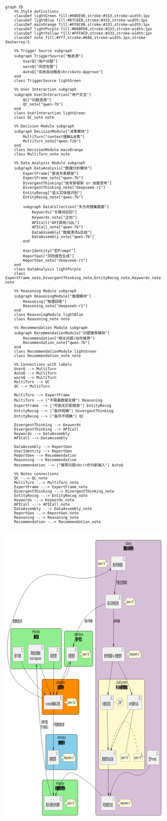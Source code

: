
```mermaid
graph TD
    %% Style definitions
    classDef lightGreen fill:#90EE90,stroke:#333,stroke-width:1px
    classDef lightBlue fill:#87CEEB,stroke:#333,stroke-width:1px
    classDef mainOrange fill:#FF8C00,stroke:#333,stroke-width:1px
    classDef lightPurple fill:#D8BFD8,stroke:#333,stroke-width:1px
    classDef lightYellow fill:#FFFACD,stroke:#333,stroke-width:1px
    classDef note fill:#fff,stroke:#666,stroke-width:1px,stroke-dasharray:5

    %% Trigger Source subgraph
    subgraph TriggerSource["触发源"]
        UserQ["用户问题"]
        warnQ["风控告警"]
        AutoQ["系统自动触发<br/>Auto-Approve"]
    end
    class TriggerSource lightGreen

    %% User Interaction subgraph
    subgraph UserInteraction["用户交互"]
        QC["问题澄清"]
        QC_note["qwen-7b"]
    end
    class UserInteraction lightGreen
    class QC_note note

    %% Decision Module subgraph
    subgraph DecisionModule["决策模块"]
        MultiTurn["context理解&决策"]
        MultiTurn_note["qwen-72b"]
    end
    class DecisionModule mainOrange
    class MultiTurn_note note

    %% Data Analysis Module subgraph
    subgraph DataAnalysis["数据分析模块"]
        ExpertFrame["查询专家框架"]
        ExpertFrame_note["qwen-7b"]
        DivergentThinking["按专家框架 or 发散思考"]
        DivergentThinking_note["deepseek-r1"]
        EntityRecog["语义实体值识别"]
        EntityRecog_note["qwen-7b"]
        
        subgraph DataCollection["多方向搜集数据"]
            Keywords["关键词召回"]
            Keywords_note["正则"]
            APICall["API调用/SQL"]
            APICall_note["qwen-7b"]
            DataAssembly["数据清洗&总结"]
            DataAssembly_note["qwen-7b"]
        end
        
        UserIdentity["宏Prompt"]
        ReportGen["风险报告生成"]
        ReportGen_note["deepseek-r1"]
    end
    class DataAnalysis lightPurple
    class ExpertFrame_note,DivergentThinking_note,EntityRecog_note,Keywords_note,APICall_note,DataAssembly_note,ReportGen_note note

    %% Reasoning Module subgraph
    subgraph ReasoningModule["推理模块"]
        Reasoning["推理回答"]
        Reasoning_note["deepseek-r1"]
    end
    class ReasoningModule lightBlue
    class Reasoning_note note

    %% Recommendation Module subgraph
    subgraph RecommendationModule["问题推荐模块"]
        Recommendation["相关问题/动作推荐"]
        Recommendation_note["qwen-7b"]
    end
    class RecommendationModule lightGreen
    class Recommendation_note note

    %% Connections with labels
    UserQ --> MultiTurn
    AutoQ --> MultiTurn
    warnQ --> MultiTurn
    MultiTurn --> QC
    QC --> MultiTurn

    MultiTurn --> ExpertFrame
    MultiTurn --> |"不需要数据支撑"| Reasoning
    ExpertFrame --> |"可能无匹配框架"| EntityRecog
    EntityRecog --> |"条件明确"| DivergentThinking
    EntityRecog --> |"条件不明确"| QC

    DivergentThinking --> Keywords
    DivergentThinking --> APICall
    Keywords --> DataAssembly
    APICall --> DataAssembly

    DataAssembly --> ReportGen
    UserIdentity --> ReportGen
    ReportGen --> Recommendation
    Reasoning --> Recommendation
    Recommendation --> |"推荐问题<br/>作为新输入"| AutoQ

    %% Notes connections
    QC -.-> QC_note
    MultiTurn -.-> MultiTurn_note
    ExpertFrame -.-> ExpertFrame_note
    DivergentThinking -.-> DivergentThinking_note
    EntityRecog -.-> EntityRecog_note
    Keywords -.-> Keywords_note
    APICall -.-> APICall_note
    DataAssembly -.-> DataAssembly_note
    ReportGen -.-> ReportGen_note
    Reasoning -.-> Reasoning_note
    Recommendation -.-> Recommendation_note
    
```

<svg xmlns="http://www.w3.org/2000/svg" xmlns:xlink="http://www.w3.org/1999/xlink" contentStyleType="text/css" data-diagram-type="DESCRIPTION" height="912px" preserveAspectRatio="none" style="width:1325px;height:912px;background:#FFFFFF;" version="1.1" viewBox="0 0 1325 912" width="1325px" zoomAndPan="magnify"><defs/><g><!--cluster ???--><g id="cluster_&#35302;&#21457;&#28304;"><rect fill="#90EE90" height="129.59" rx="7.5" ry="7.5" style="stroke:#000000;stroke-width:1;" width="430" x="46.67" y="307.48"/><text fill="#000000" font-family="Arial" font-size="14" font-style="italic" lengthAdjust="spacing" textLength="70.793" x="226.2735" y="322.4751">&#171;Process&#187;</text><text fill="#000000" font-family="Arial" font-size="14" font-weight="bold" lengthAdjust="spacing" textLength="41.9998" x="240.6701" y="338.772">&#35302;&#21457;&#28304;</text></g><!--cluster ????--><g id="cluster_&#29992;&#25143;&#20132;&#20114;"><rect fill="#90EE90" height="113.3" rx="7.5" ry="7.5" style="stroke:#000000;stroke-width:1;" width="241" x="500.67" y="315.62"/><text fill="#000000" font-family="Arial" font-size="14" font-style="italic" lengthAdjust="spacing" textLength="79.8096" x="581.2652" y="330.6151">&#171;Interface&#187;</text><text fill="#000000" font-family="Arial" font-size="14" font-weight="bold" lengthAdjust="spacing" textLength="55.9998" x="593.1701" y="346.912">&#29992;&#25143;&#20132;&#20114;</text></g><!--cluster ????--><g id="cluster_&#20915;&#31574;&#27169;&#22359;"><rect fill="#FF8C00" height="113.3" rx="7.5" ry="7.5" style="stroke:#000000;stroke-width:1;" width="313" x="311.67" y="470.07"/><text fill="#000000" font-family="Arial" font-size="14" font-style="italic" lengthAdjust="spacing" textLength="76.7334" x="429.8033" y="485.0651">&#171;Decision&#187;</text><text fill="#000000" font-family="Arial" font-size="14" font-weight="bold" lengthAdjust="spacing" textLength="55.9998" x="440.1701" y="501.362">&#20915;&#31574;&#27169;&#22359;</text></g><!--cluster ??????--><g id="cluster_&#25968;&#25454;&#20998;&#26512;&#27169;&#22359;"><rect fill="#D8BFD8" height="883.08" rx="7.5" ry="7.5" style="stroke:#000000;stroke-width:1;" width="554" x="765.67" y="23.88"/><text fill="#000000" font-family="Arial" font-size="14" font-style="italic" lengthAdjust="spacing" textLength="50.5586" x="1017.3907" y="38.8751">&#171;Data&#187;</text><text fill="#000000" font-family="Arial" font-size="14" font-weight="bold" lengthAdjust="spacing" textLength="83.9996" x="1000.6702" y="55.172">&#25968;&#25454;&#20998;&#26512;&#27169;&#22359;</text></g><!--cluster ???????--><g id="cluster_&#22810;&#26041;&#21521;&#25628;&#38598;&#25968;&#25454;"><rect fill="#FFFACD" height="290.59" rx="7.5" ry="7.5" style="stroke:#000000;stroke-width:1;" width="391" x="789.67" y="470.07"/><text fill="#000000" font-family="Arial" font-size="14" font-style="italic" lengthAdjust="spacing" textLength="95.9834" x="937.1783" y="485.0651">&#171;SubSystem&#187;</text><text fill="#000000" font-family="Arial" font-size="14" font-weight="bold" lengthAdjust="spacing" textLength="97.9996" x="936.1702" y="501.362">&#22810;&#26041;&#21521;&#25628;&#38598;&#25968;&#25454;</text></g><!--cluster ????--><g id="cluster_&#25512;&#29702;&#27169;&#22359;"><rect fill="#87CEEB" height="113.29" rx="7.5" ry="7.5" style="stroke:#000000;stroke-width:1;" width="265" x="343.67" y="647.37"/><text fill="#000000" font-family="Arial" font-size="14" font-style="italic" lengthAdjust="spacing" textLength="70.793" x="440.7735" y="662.3651">&#171;Process&#187;</text><text fill="#000000" font-family="Arial" font-size="14" font-weight="bold" lengthAdjust="spacing" textLength="55.9998" x="448.1701" y="678.662">&#25512;&#29702;&#27169;&#22359;</text></g><!--cluster ??????--><g id="cluster_&#38382;&#39064;&#25512;&#33616;&#27169;&#22359;"><rect fill="#90EE90" height="113.3" rx="7.5" ry="7.5" style="stroke:#000000;stroke-width:1;" width="301" x="313.67" y="793.66"/><text fill="#000000" font-family="Arial" font-size="14" font-style="italic" lengthAdjust="spacing" textLength="70.793" x="428.7735" y="808.6551">&#171;Process&#187;</text><text fill="#000000" font-family="Arial" font-size="14" font-weight="bold" lengthAdjust="spacing" textLength="83.9996" x="422.1702" y="824.952">&#38382;&#39064;&#25512;&#33616;&#27169;&#22359;</text></g><!--entity UserQ--><g id="elem_UserQ"><rect fill="#F1F1F1" height="46.2969" rx="2.5" ry="2.5" style="stroke:#181818;stroke-width:0.5;" width="95.9998" x="62.67" y="366.62"/><rect fill="#F1F1F1" height="10" style="stroke:#181818;stroke-width:0.5;" width="15" x="138.6698" y="371.62"/><rect fill="#F1F1F1" height="2" style="stroke:#181818;stroke-width:0.5;" width="4" x="136.6698" y="373.62"/><rect fill="#F1F1F1" height="2" style="stroke:#181818;stroke-width:0.5;" width="4" x="136.6698" y="377.62"/><text fill="#000000" font-family="Arial" font-size="14" lengthAdjust="spacing" textLength="55.9998" x="77.67" y="399.6151">&#29992;&#25143;&#38382;&#39064;</text></g><!--entity warnQ--><g id="elem_warnQ"><rect fill="#F1F1F1" height="46.2969" rx="2.5" ry="2.5" style="stroke:#181818;stroke-width:0.5;" width="95.9998" x="364.67" y="366.62"/><rect fill="#F1F1F1" height="10" style="stroke:#181818;stroke-width:0.5;" width="15" x="440.6698" y="371.62"/><rect fill="#F1F1F1" height="2" style="stroke:#181818;stroke-width:0.5;" width="4" x="438.6698" y="373.62"/><rect fill="#F1F1F1" height="2" style="stroke:#181818;stroke-width:0.5;" width="4" x="438.6698" y="377.62"/><text fill="#000000" font-family="Arial" font-size="14" lengthAdjust="spacing" textLength="55.9998" x="379.67" y="399.6151">&#39118;&#25511;&#21578;&#35686;</text></g><!--entity AutoQ--><g id="elem_AutoQ"><rect fill="#F1F1F1" height="62.5938" rx="2.5" ry="2.5" style="stroke:#181818;stroke-width:0.5;" width="136.127" x="193.61" y="358.48"/><rect fill="#F1F1F1" height="10" style="stroke:#181818;stroke-width:0.5;" width="15" x="309.737" y="363.48"/><rect fill="#F1F1F1" height="2" style="stroke:#181818;stroke-width:0.5;" width="4" x="307.737" y="365.48"/><rect fill="#F1F1F1" height="2" style="stroke:#181818;stroke-width:0.5;" width="4" x="307.737" y="369.48"/><text fill="#000000" font-family="Arial" font-size="14" lengthAdjust="spacing" textLength="83.9996" x="214.6737" y="391.4751">&#31995;&#32479;&#33258;&#21160;&#35302;&#21457;</text><text fill="#000000" font-family="Arial" font-size="14" lengthAdjust="spacing" textLength="96.127" x="208.61" y="407.772">Auto-Approve</text></g><!--entity QC--><g id="elem_QC"><rect fill="#F1F1F1" height="46.2969" rx="2.5" ry="2.5" style="stroke:#181818;stroke-width:0.5;" width="95.9998" x="516.67" y="366.62"/><rect fill="#F1F1F1" height="10" style="stroke:#181818;stroke-width:0.5;" width="15" x="592.6698" y="371.62"/><rect fill="#F1F1F1" height="2" style="stroke:#181818;stroke-width:0.5;" width="4" x="590.6698" y="373.62"/><rect fill="#F1F1F1" height="2" style="stroke:#181818;stroke-width:0.5;" width="4" x="590.6698" y="377.62"/><text fill="#000000" font-family="Arial" font-size="14" lengthAdjust="spacing" textLength="55.9998" x="531.67" y="399.6151">&#38382;&#39064;&#28548;&#28165;</text></g><g id="elem_GMN8"><path d="M648,377.21 L648,385.77 L612.8,389.77 L648,393.77 L648,402.3428 A0,0 0 0 0 648,402.3428 L725.3354,402.3428 A0,0 0 0 0 725.3354,402.3428 L725.3354,387.21 L715.3354,377.21 L648,377.21 A0,0 0 0 0 648,377.21 " fill="#FEFFDD" style="stroke:#181818;stroke-width:0.5;"/><path d="M715.3354,377.21 L715.3354,387.21 L725.3354,387.21 L715.3354,377.21 " fill="#FEFFDD" style="stroke:#181818;stroke-width:0.5;"/><text fill="#000000" font-family="Arial" font-size="13" lengthAdjust="spacing" textLength="56.3354" x="654" y="394.2769">qwen-7b</text></g><!--entity MultiTurn--><g id="elem_MultiTurn"><rect fill="#F1F1F1" height="46.2969" rx="2.5" ry="2.5" style="stroke:#181818;stroke-width:0.5;" width="159.9294" x="327.71" y="521.07"/><rect fill="#F1F1F1" height="10" style="stroke:#181818;stroke-width:0.5;" width="15" x="467.6394" y="526.07"/><rect fill="#F1F1F1" height="2" style="stroke:#181818;stroke-width:0.5;" width="4" x="465.6394" y="528.07"/><rect fill="#F1F1F1" height="2" style="stroke:#181818;stroke-width:0.5;" width="4" x="465.6394" y="532.07"/><text fill="#000000" font-family="Arial" font-size="14" lengthAdjust="spacing" textLength="119.9294" x="342.71" y="554.0651">context&#29702;&#35299;&amp;&#20915;&#31574;</text></g><g id="elem_GMN13"><path d="M522.87,531.65 L522.87,540.22 L487.9,544.22 L522.87,548.22 L522.87,556.7828 A0,0 0 0 0 522.87,556.7828 L608.4764,556.7828 A0,0 0 0 0 608.4764,556.7828 L608.4764,541.65 L598.4764,531.65 L522.87,531.65 A0,0 0 0 0 522.87,531.65 " fill="#FEFFDD" style="stroke:#181818;stroke-width:0.5;"/><path d="M598.4764,531.65 L598.4764,541.65 L608.4764,541.65 L598.4764,531.65 " fill="#FEFFDD" style="stroke:#181818;stroke-width:0.5;"/><text fill="#000000" font-family="Arial" font-size="13" lengthAdjust="spacing" textLength="64.6064" x="528.87" y="548.7169">qwen-72b</text></g><!--entity ExpertFrame--><g id="elem_ExpertFrame"><rect fill="#F1F1F1" height="46.2969" rx="2.5" ry="2.5" style="stroke:#181818;stroke-width:0.5;" width="123.9996" x="894.67" y="74.88"/><rect fill="#F1F1F1" height="10" style="stroke:#181818;stroke-width:0.5;" width="15" x="998.6696" y="79.88"/><rect fill="#F1F1F1" height="2" style="stroke:#181818;stroke-width:0.5;" width="4" x="996.6696" y="81.88"/><rect fill="#F1F1F1" height="2" style="stroke:#181818;stroke-width:0.5;" width="4" x="996.6696" y="85.88"/><text fill="#000000" font-family="Arial" font-size="14" lengthAdjust="spacing" textLength="83.9996" x="909.67" y="107.8751">&#26597;&#35810;&#19987;&#23478;&#26694;&#26550;</text></g><g id="elem_GMN18"><path d="M782,85.46 L782,110.5928 A0,0 0 0 0 782,110.5928 L859.3354,110.5928 A0,0 0 0 0 859.3354,110.5928 L859.3354,103.46 L894.18,98.03 L859.3354,95.46 L859.3354,95.46 L849.3354,85.46 L782,85.46 A0,0 0 0 0 782,85.46 " fill="#FEFFDD" style="stroke:#181818;stroke-width:0.5;"/><path d="M849.3354,85.46 L849.3354,95.46 L859.3354,95.46 L849.3354,85.46 " fill="#FEFFDD" style="stroke:#181818;stroke-width:0.5;"/><text fill="#000000" font-family="Arial" font-size="13" lengthAdjust="spacing" textLength="56.3354" x="788" y="102.5269">qwen-7b</text></g><!--entity DivergentThinking--><g id="elem_DivergentThinking"><rect fill="#F1F1F1" height="46.2969" rx="2.5" ry="2.5" style="stroke:#181818;stroke-width:0.5;" width="189.2211" x="822.06" y="366.62"/><rect fill="#F1F1F1" height="10" style="stroke:#181818;stroke-width:0.5;" width="15" x="991.2811" y="371.62"/><rect fill="#F1F1F1" height="2" style="stroke:#181818;stroke-width:0.5;" width="4" x="989.2811" y="373.62"/><rect fill="#F1F1F1" height="2" style="stroke:#181818;stroke-width:0.5;" width="4" x="989.2811" y="377.62"/><text fill="#000000" font-family="Arial" font-size="14" lengthAdjust="spacing" textLength="149.2211" x="837.06" y="399.6151">&#25353;&#19987;&#23478;&#26694;&#26550; or &#21457;&#25955;&#24605;&#32771;</text></g><g id="elem_GMN22"><path d="M1046.62,377.21 L1046.62,385.77 L1011.77,389.77 L1046.62,393.77 L1046.62,402.3428 A0,0 0 0 0 1046.62,402.3428 L1148.724,402.3428 A0,0 0 0 0 1148.724,402.3428 L1148.724,387.21 L1138.724,377.21 L1046.62,377.21 A0,0 0 0 0 1046.62,377.21 " fill="#FEFFDD" style="stroke:#181818;stroke-width:0.5;"/><path d="M1138.724,377.21 L1138.724,387.21 L1148.724,387.21 L1138.724,377.21 " fill="#FEFFDD" style="stroke:#181818;stroke-width:0.5;"/><text fill="#000000" font-family="Arial" font-size="13" lengthAdjust="spacing" textLength="81.104" x="1052.62" y="394.2769">deepseek-r1</text></g><!--entity EntityRecog--><g id="elem_EntityRecog"><rect fill="#F1F1F1" height="46.2969" rx="2.5" ry="2.5" style="stroke:#181818;stroke-width:0.5;" width="137.9996" x="847.67" y="198.18"/><rect fill="#F1F1F1" height="10" style="stroke:#181818;stroke-width:0.5;" width="15" x="965.6696" y="203.18"/><rect fill="#F1F1F1" height="2" style="stroke:#181818;stroke-width:0.5;" width="4" x="963.6696" y="205.18"/><rect fill="#F1F1F1" height="2" style="stroke:#181818;stroke-width:0.5;" width="4" x="963.6696" y="209.18"/><text fill="#000000" font-family="Arial" font-size="14" lengthAdjust="spacing" textLength="97.9996" x="862.67" y="231.1751">&#35821;&#20041;&#23454;&#20307;&#20540;&#35782;&#21035;</text></g><g id="elem_GMN26"><path d="M1021,208.76 L1021,217.33 L985.94,221.33 L1021,225.33 L1021,233.8928 A0,0 0 0 0 1021,233.8928 L1098.3354,233.8928 A0,0 0 0 0 1098.3354,233.8928 L1098.3354,218.76 L1088.3354,208.76 L1021,208.76 A0,0 0 0 0 1021,208.76 " fill="#FEFFDD" style="stroke:#181818;stroke-width:0.5;"/><path d="M1088.3354,208.76 L1088.3354,218.76 L1098.3354,218.76 L1088.3354,208.76 " fill="#FEFFDD" style="stroke:#181818;stroke-width:0.5;"/><text fill="#000000" font-family="Arial" font-size="13" lengthAdjust="spacing" textLength="56.3354" x="1027" y="225.8269">qwen-7b</text></g><!--entity UserIdentity--><g id="elem_UserIdentity"><rect fill="#F1F1F1" height="46.2969" rx="2.5" ry="2.5" style="stroke:#181818;stroke-width:0.5;" width="104.7773" x="1199.28" y="698.37"/><rect fill="#F1F1F1" height="10" style="stroke:#181818;stroke-width:0.5;" width="15" x="1284.0573" y="703.37"/><rect fill="#F1F1F1" height="2" style="stroke:#181818;stroke-width:0.5;" width="4" x="1282.0573" y="705.37"/><rect fill="#F1F1F1" height="2" style="stroke:#181818;stroke-width:0.5;" width="4" x="1282.0573" y="709.37"/><text fill="#000000" font-family="Arial" font-size="14" lengthAdjust="spacing" textLength="64.7773" x="1214.28" y="731.3651">&#23439;Prompt</text></g><!--entity ReportGen--><g id="elem_ReportGen"><rect fill="#F1F1F1" height="46.2969" rx="2.5" ry="2.5" style="stroke:#181818;stroke-width:0.5;" width="123.9996" x="810.67" y="844.66"/><rect fill="#F1F1F1" height="10" style="stroke:#181818;stroke-width:0.5;" width="15" x="914.6696" y="849.66"/><rect fill="#F1F1F1" height="2" style="stroke:#181818;stroke-width:0.5;" width="4" x="912.6696" y="851.66"/><rect fill="#F1F1F1" height="2" style="stroke:#181818;stroke-width:0.5;" width="4" x="912.6696" y="855.66"/><text fill="#000000" font-family="Arial" font-size="14" lengthAdjust="spacing" textLength="83.9996" x="825.67" y="877.6551">&#39118;&#38505;&#25253;&#21578;&#29983;&#25104;</text></g><g id="elem_GMN44"><path d="M969.62,855.25 L969.62,863.81 L935.11,867.81 L969.62,871.81 L969.62,880.3828 A0,0 0 0 0 969.62,880.3828 L1071.724,880.3828 A0,0 0 0 0 1071.724,880.3828 L1071.724,865.25 L1061.724,855.25 L969.62,855.25 A0,0 0 0 0 969.62,855.25 " fill="#FEFFDD" style="stroke:#181818;stroke-width:0.5;"/><path d="M1061.724,855.25 L1061.724,865.25 L1071.724,865.25 L1061.724,855.25 " fill="#FEFFDD" style="stroke:#181818;stroke-width:0.5;"/><text fill="#000000" font-family="Arial" font-size="13" lengthAdjust="spacing" textLength="81.104" x="975.62" y="872.3169">deepseek-r1</text></g><!--entity Keywords--><g id="elem_Keywords"><rect fill="#F1F1F1" height="46.2969" rx="2.5" ry="2.5" style="stroke:#181818;stroke-width:0.5;" width="109.9997" x="805.67" y="521.07"/><rect fill="#F1F1F1" height="10" style="stroke:#181818;stroke-width:0.5;" width="15" x="895.6697" y="526.07"/><rect fill="#F1F1F1" height="2" style="stroke:#181818;stroke-width:0.5;" width="4" x="893.6697" y="528.07"/><rect fill="#F1F1F1" height="2" style="stroke:#181818;stroke-width:0.5;" width="4" x="893.6697" y="532.07"/><text fill="#000000" font-family="Arial" font-size="14" lengthAdjust="spacing" textLength="69.9997" x="820.67" y="554.0651">&#20851;&#38190;&#35789;&#21484;&#22238;</text></g><g id="elem_GMN31"><path d="M950.17,531.65 L950.17,540.22 L915.85,544.22 L950.17,548.22 L950.17,556.7828 A0,0 0 0 0 950.17,556.7828 L997.17,556.7828 A0,0 0 0 0 997.17,556.7828 L997.17,541.65 L987.17,531.65 L950.17,531.65 A0,0 0 0 0 950.17,531.65 " fill="#FEFFDD" style="stroke:#181818;stroke-width:0.5;"/><path d="M987.17,531.65 L987.17,541.65 L997.17,541.65 L987.17,531.65 " fill="#FEFFDD" style="stroke:#181818;stroke-width:0.5;"/><text fill="#000000" font-family="Arial" font-size="13" lengthAdjust="spacing" textLength="26" x="956.17" y="548.7169">&#27491;&#21017;</text></g><!--entity APICall--><g id="elem_APICall"><rect fill="#F1F1F1" height="46.2969" rx="2.5" ry="2.5" style="stroke:#181818;stroke-width:0.5;" width="122.5712" x="1032.38" y="521.07"/><rect fill="#F1F1F1" height="10" style="stroke:#181818;stroke-width:0.5;" width="15" x="1134.9512" y="526.07"/><rect fill="#F1F1F1" height="2" style="stroke:#181818;stroke-width:0.5;" width="4" x="1132.9512" y="528.07"/><rect fill="#F1F1F1" height="2" style="stroke:#181818;stroke-width:0.5;" width="4" x="1132.9512" y="532.07"/><text fill="#000000" font-family="Arial" font-size="14" lengthAdjust="spacing" textLength="82.5712" x="1047.38" y="554.0651">API&#35843;&#29992;/SQL</text></g><g id="elem_GMN35"><path d="M975,708.95 L975,734.0828 A0,0 0 0 0 975,734.0828 L1052.3354,734.0828 A0,0 0 0 0 1052.3354,734.0828 L1052.3354,718.95 L1042.3354,708.95 L1023,708.95 L1083.38,567.78 L1015,708.95 L975,708.95 A0,0 0 0 0 975,708.95 " fill="#FEFFDD" style="stroke:#181818;stroke-width:0.5;"/><path d="M1042.3354,708.95 L1042.3354,718.95 L1052.3354,718.95 L1042.3354,708.95 " fill="#FEFFDD" style="stroke:#181818;stroke-width:0.5;"/><text fill="#000000" font-family="Arial" font-size="13" lengthAdjust="spacing" textLength="56.3354" x="981" y="726.0169">qwen-7b</text></g><!--entity DataAssembly--><g id="elem_DataAssembly"><rect fill="#F1F1F1" height="46.2969" rx="2.5" ry="2.5" style="stroke:#181818;stroke-width:0.5;" width="134.9166" x="805.21" y="698.37"/><rect fill="#F1F1F1" height="10" style="stroke:#181818;stroke-width:0.5;" width="15" x="920.1266" y="703.37"/><rect fill="#F1F1F1" height="2" style="stroke:#181818;stroke-width:0.5;" width="4" x="918.1266" y="705.37"/><rect fill="#F1F1F1" height="2" style="stroke:#181818;stroke-width:0.5;" width="4" x="918.1266" y="709.37"/><text fill="#000000" font-family="Arial" font-size="14" lengthAdjust="spacing" textLength="94.9166" x="820.21" y="731.3651">&#25968;&#25454;&#28165;&#27927;&amp;&#24635;&#32467;</text></g><g id="elem_GMN39"><path d="M1087,708.95 L1087,734.0828 L1164.3354,734.0828 L1164.3354,718.95 L1154.3354,708.95 L1087,708.95 " fill="#FEFFDD" style="stroke:#181818;stroke-width:0.5;"/><path d="M1154.3354,708.95 L1154.3354,718.95 L1164.3354,718.95 L1154.3354,708.95 " fill="#FEFFDD" style="stroke:#181818;stroke-width:1;"/><text fill="#000000" font-family="Arial" font-size="13" lengthAdjust="spacing" textLength="56.3354" x="1093" y="726.0169">qwen-7b</text></g><!--entity Reasoning--><g id="elem_Reasoning"><rect fill="#F1F1F1" height="46.2969" rx="2.5" ry="2.5" style="stroke:#181818;stroke-width:0.5;" width="95.9998" x="359.67" y="698.37"/><rect fill="#F1F1F1" height="10" style="stroke:#181818;stroke-width:0.5;" width="15" x="435.6698" y="703.37"/><rect fill="#F1F1F1" height="2" style="stroke:#181818;stroke-width:0.5;" width="4" x="433.6698" y="705.37"/><rect fill="#F1F1F1" height="2" style="stroke:#181818;stroke-width:0.5;" width="4" x="433.6698" y="709.37"/><text fill="#000000" font-family="Arial" font-size="14" lengthAdjust="spacing" textLength="55.9998" x="374.67" y="731.3651">&#25512;&#29702;&#22238;&#31572;</text></g><g id="elem_GMN49"><path d="M490.62,708.95 L490.62,717.51 L456.09,721.51 L490.62,725.51 L490.62,734.0828 A0,0 0 0 0 490.62,734.0828 L592.724,734.0828 A0,0 0 0 0 592.724,734.0828 L592.724,718.95 L582.724,708.95 L490.62,708.95 A0,0 0 0 0 490.62,708.95 " fill="#FEFFDD" style="stroke:#181818;stroke-width:0.5;"/><path d="M582.724,708.95 L582.724,718.95 L592.724,718.95 L582.724,708.95 " fill="#FEFFDD" style="stroke:#181818;stroke-width:0.5;"/><text fill="#000000" font-family="Arial" font-size="13" lengthAdjust="spacing" textLength="81.104" x="496.62" y="726.0169">deepseek-r1</text></g><!--entity Recommendation--><g id="elem_Recommendation"><rect fill="#F1F1F1" height="46.2969" rx="2.5" ry="2.5" style="stroke:#181818;stroke-width:0.5;" width="156.7163" x="329.31" y="844.66"/><rect fill="#F1F1F1" height="10" style="stroke:#181818;stroke-width:0.5;" width="15" x="466.0263" y="849.66"/><rect fill="#F1F1F1" height="2" style="stroke:#181818;stroke-width:0.5;" width="4" x="464.0263" y="851.66"/><rect fill="#F1F1F1" height="2" style="stroke:#181818;stroke-width:0.5;" width="4" x="464.0263" y="855.66"/><text fill="#000000" font-family="Arial" font-size="14" lengthAdjust="spacing" textLength="116.7163" x="344.31" y="877.6551">&#30456;&#20851;&#38382;&#39064;/&#21160;&#20316;&#25512;&#33616;</text></g><g id="elem_GMN54"><path d="M521,855.25 L521,863.81 L486.34,867.81 L521,871.81 L521,880.3828 A0,0 0 0 0 521,880.3828 L598.3354,880.3828 A0,0 0 0 0 598.3354,880.3828 L598.3354,865.25 L588.3354,855.25 L521,855.25 A0,0 0 0 0 521,855.25 " fill="#FEFFDD" style="stroke:#181818;stroke-width:0.5;"/><path d="M588.3354,855.25 L588.3354,865.25 L598.3354,865.25 L588.3354,855.25 " fill="#FEFFDD" style="stroke:#181818;stroke-width:0.5;"/><text fill="#000000" font-family="Arial" font-size="13" lengthAdjust="spacing" textLength="56.3354" x="527" y="872.3169">qwen-7b</text></g><!--link DataAssembly to GMN39--><g id="link_DataAssembly_GMN39"><path d="M886.94,698.01 C904.17,672.16 935.79,632.08 975.17,615.37 C1006.67,601.99 1021.66,599.86 1052.17,615.37 C1090.53,634.87 1112.7,684.83 1121.38,708.59 " fill="#FFFFFF" fill-opacity="0.00000" id="DataAssembly-GMN39" style="stroke:#181818;stroke-width:1;stroke-dasharray:7.0,7.0;"/></g><!--link UserQ to MultiTurn--><g id="link_UserQ_MultiTurn"><path d="M134.06,413.21 C145.89,423.79 160.86,436.03 175.67,445.07 C227.84,476.91 286.5412,501.1897 334.2312,518.5297 " fill="#FFFFFF" fill-opacity="0.00000" id="UserQ-to-MultiTurn" style="stroke:#181818;stroke-width:1;"/><polygon fill="#181818" points="339.87,520.58,332.7786,513.7454,335.171,518.8714,330.0449,521.2638,339.87,520.58" style="stroke:#181818;stroke-width:1;"/></g><!--link AutoQ to MultiTurn--><g id="link_AutoQ_MultiTurn"><path d="M290.86,421.26 C318.99,450.62 356.7405,490.0362 381.9605,516.3762 " fill="#FFFFFF" fill-opacity="0.00000" id="AutoQ-to-MultiTurn" style="stroke:#181818;stroke-width:1;"/><polygon fill="#181818" points="386.11,520.71,382.7749,511.443,382.6521,517.0985,376.9966,516.9757,386.11,520.71" style="stroke:#181818;stroke-width:1;"/></g><!--link warnQ to MultiTurn--><g id="link_warnQ_MultiTurn"><path d="M411.93,413.27 C410.99,442.09 409.5573,485.7632 408.6073,514.6332 " fill="#FFFFFF" fill-opacity="0.00000" id="warnQ-to-MultiTurn" style="stroke:#181818;stroke-width:1;"/><polygon fill="#181818" points="408.41,520.63,412.7038,511.7664,408.5744,515.6327,404.7082,511.5033,408.41,520.63" style="stroke:#181818;stroke-width:1;"/></g><!--link MultiTurn to QC--><g id="link_MultiTurn_QC"><path d="M431.96,520.74 C451.16,503.57 479.07,479.91 505.67,462.07 C511.94,457.86 515.02,459.09 520.67,454.07 C533.67,442.51 541.7429,431.5209 549.5629,418.4309 " fill="#FFFFFF" fill-opacity="0.00000" id="MultiTurn-to-QC" style="stroke:#181818;stroke-width:1;"/><polygon fill="#181818" points="552.64,413.28,544.5904,418.9549,550.0757,417.5724,551.4582,423.0577,552.64,413.28" style="stroke:#181818;stroke-width:1;"/></g><!--link QC to MultiTurn--><g id="link_QC_MultiTurn"><path d="M541.5,413.27 C511.82,442.09 464.9644,487.5801 435.2344,516.4501 " fill="#FFFFFF" fill-opacity="0.00000" id="QC-to-MultiTurn" style="stroke:#181818;stroke-width:1;"/><polygon fill="#181818" points="430.93,520.63,440.1733,517.2297,434.517,517.1467,434.6,511.4905,430.93,520.63" style="stroke:#181818;stroke-width:1;"/></g><!--link MultiTurn to ExpertFrame--><g id="link_MultiTurn_ExpertFrame"><path d="M327.53,532.78 C231.89,518.5 80.59,489.45 46.67,445.07 C7.37,393.66 6,349.81 46.67,299.48 C283.8,6 510.26,211.17 876.67,121.18 C882.41,119.77 882.5586,119.7708 888.5086,118.2008 " fill="#FFFFFF" fill-opacity="0.00000" id="MultiTurn-to-ExpertFrame" style="stroke:#181818;stroke-width:1;"/><polygon fill="#181818" points="894.31,116.67,884.5873,115.0986,889.4755,117.9457,886.6284,122.8338,894.31,116.67" style="stroke:#181818;stroke-width:1;"/><text fill="#000000" font-family="Arial" font-size="13" lengthAdjust="spacing" textLength="78.0001" x="63.67" y="287.5469">&#38656;&#35201;&#25968;&#25454;&#25903;&#25745;</text></g><!--link MultiTurn to Reasoning--><g id="link_MultiTurn_Reasoning"><path d="M407.67,567.78 C407.67,601.44 407.67,658.43 407.67,692.04 " fill="#FFFFFF" fill-opacity="0.00000" id="MultiTurn-to-Reasoning" style="stroke:#181818;stroke-width:1;"/><polygon fill="#181818" points="407.67,698.04,411.67,689.04,407.67,693.04,403.67,689.04,407.67,698.04" style="stroke:#181818;stroke-width:1;"/><text fill="#000000" font-family="Arial" font-size="13" lengthAdjust="spacing" textLength="91.0001" x="408.67" y="619.9369">&#19981;&#38656;&#35201;&#25968;&#25454;&#25903;&#25745;</text></g><!--link ExpertFrame to EntityRecog--><g id="link_ExpertFrame_EntityRecog"><path d="M949.24,121.56 C942.06,143.35 933.1085,170.4716 925.9385,192.2216 " fill="#FFFFFF" fill-opacity="0.00000" id="ExpertFrame-to-EntityRecog" style="stroke:#181818;stroke-width:1;"/><polygon fill="#181818" points="924.06,197.92,930.6766,190.6248,925.6254,193.1714,923.0788,188.1201,924.06,197.92" style="stroke:#181818;stroke-width:1;"/><text fill="#000000" font-family="Arial" font-size="13" lengthAdjust="spacing" textLength="91.0001" x="939.67" y="164.2469">&#21487;&#33021;&#26080;&#21305;&#37197;&#26694;&#26550;</text></g><!--link EntityRecog to DivergentThinking--><g id="link_EntityRecog_DivergentThinking"><path d="M916.67,244.77 C916.67,276.54 916.67,328.29 916.67,360.15 " fill="#FFFFFF" fill-opacity="0.00000" id="EntityRecog-to-DivergentThinking" style="stroke:#181818;stroke-width:1;"/><polygon fill="#181818" points="916.67,366.15,920.67,357.15,916.67,361.15,912.67,357.15,916.67,366.15" style="stroke:#181818;stroke-width:1;"/><text fill="#000000" font-family="Arial" font-size="13" lengthAdjust="spacing" textLength="52.0001" x="917.67" y="287.5469">&#26465;&#20214;&#26126;&#30830;</text></g><!--link EntityRecog to QC--><g id="link_EntityRecog_QC"><path d="M847.2,228.12 C785.71,236.1 695.87,254.97 630.67,299.48 C605.83,316.43 589.6295,340.6107 578.5095,361.0307 " fill="#FFFFFF" fill-opacity="0.00000" id="EntityRecog-to-QC" style="stroke:#181818;stroke-width:1;"/><polygon fill="#181818" points="575.64,366.3,583.4571,360.309,578.0312,361.9089,576.4313,356.483,575.64,366.3" style="stroke:#181818;stroke-width:1;"/><text fill="#000000" font-family="Arial" font-size="13" lengthAdjust="spacing" textLength="65.0001" x="672.67" y="287.5469">&#26465;&#20214;&#19981;&#26126;&#30830;</text></g><!--link DivergentThinking to Keywords--><g id="link_DivergentThinking_Keywords"><path d="M908.41,413.27 C897.82,442.09 881.638,486.1276 871.038,514.9976 " fill="#FFFFFF" fill-opacity="0.00000" id="DivergentThinking-to-Keywords" style="stroke:#181818;stroke-width:1;"/><polygon fill="#181818" points="868.97,520.63,875.8269,513.5601,870.6933,515.9364,868.3171,510.8028,868.97,520.63" style="stroke:#181818;stroke-width:1;"/></g><!--link DivergentThinking to APICall--><g id="link_DivergentThinking_APICall"><path d="M950.4,413.2 C969.81,426.61 994.31,444.44 1014.67,462.07 C1036.07,480.61 1054.3417,499.5415 1069.7817,516.4315 " fill="#FFFFFF" fill-opacity="0.00000" id="DivergentThinking-to-APICall" style="stroke:#181818;stroke-width:1;"/><polygon fill="#181818" points="1073.83,520.86,1070.7099,511.5184,1070.4564,517.1696,1064.8053,516.9162,1073.83,520.86" style="stroke:#181818;stroke-width:1;"/></g><!--link Keywords to DataAssembly--><g id="link_Keywords_DataAssembly"><path d="M862.21,567.78 C864.52,601.44 868.4204,658.444 870.7204,692.054 " fill="#FFFFFF" fill-opacity="0.00000" id="Keywords-to-DataAssembly" style="stroke:#181818;stroke-width:1;"/><polygon fill="#181818" points="871.13,698.04,874.5062,688.7879,870.7886,693.0517,866.5249,689.3341,871.13,698.04" style="stroke:#181818;stroke-width:1;"/></g><!--link APICall to DataAssembly--><g id="link_APICall_DataAssembly"><path d="M1057.92,567.76 C1029.83,585.98 990.17,612.88 957.67,639.37 C934.9,657.93 915.066,677.0109 898.386,693.9009 " fill="#FFFFFF" fill-opacity="0.00000" id="APICall-to-DataAssembly" style="stroke:#181818;stroke-width:1;"/><polygon fill="#181818" points="894.17,698.17,903.3401,694.577,897.6833,694.6124,897.648,688.9557,894.17,698.17" style="stroke:#181818;stroke-width:1;"/></g><!--link DataAssembly to ReportGen--><g id="link_DataAssembly_ReportGen"><path d="M872.67,745.06 C872.67,772.17 872.67,811.39 872.67,838.42 " fill="#FFFFFF" fill-opacity="0.00000" id="DataAssembly-to-ReportGen" style="stroke:#181818;stroke-width:1;"/><polygon fill="#181818" points="872.67,844.42,876.67,835.42,872.67,839.42,868.67,835.42,872.67,844.42" style="stroke:#181818;stroke-width:1;"/></g><!--link UserIdentity to ReportGen--><g id="link_UserIdentity_ReportGen"><path d="M1224.02,745.14 C1211.53,754.08 1196.13,763.45 1180.67,768.66 C1083.96,801.27 1044.16,742.52 951.67,785.66 C924.23,798.46 904.7297,820.3708 890.7497,839.6708 " fill="#FFFFFF" fill-opacity="0.00000" id="UserIdentity-to-ReportGen" style="stroke:#181818;stroke-width:1;"/><polygon fill="#181818" points="887.23,844.53,895.7491,839.5878,890.1631,840.4807,889.2702,834.8948,887.23,844.53" style="stroke:#181818;stroke-width:1;"/></g><!--link ReportGen to Recommendation--><g id="link_ReportGen_Recommendation"><path d="M818.99,844.21 C763.32,821.13 673.14,787.56 591.34,774.33 C563.11,769.76 554.87,767.92 527,774.33 C484.68,784.06 451.2771,815.5524 430.0771,839.9324 " fill="#FFFFFF" fill-opacity="0.00000" id="ReportGen-to-Recommendation" style="stroke:#181818;stroke-width:1;"/><polygon fill="#181818" points="426.14,844.46,435.064,840.2933,429.4209,840.687,429.0272,835.0438,426.14,844.46" style="stroke:#181818;stroke-width:1;"/></g><!--link Reasoning to Recommendation--><g id="link_Reasoning_Recommendation"><path d="M407.67,745.06 C407.67,772.17 407.67,811.39 407.67,838.42 " fill="#FFFFFF" fill-opacity="0.00000" id="Reasoning-to-Recommendation" style="stroke:#181818;stroke-width:1;"/><polygon fill="#181818" points="407.67,844.42,411.67,835.42,407.67,839.42,403.67,835.42,407.67,844.42" style="stroke:#181818;stroke-width:1;"/></g><!--link Recommendation to AutoQ--><g id="link_Recommendation_AutoQ"><path d="M389.6,844.36 C375.12,825.29 355.35,796.63 343.67,768.66 C292.49,646.17 272.0767,493.3972 265.1567,427.5072 " fill="#FFFFFF" fill-opacity="0.00000" id="Recommendation-to-AutoQ" style="stroke:#181818;stroke-width:1;"/><polygon fill="#181818" points="264.53,421.54,261.4919,430.9086,265.0522,426.5127,269.4482,430.073,264.53,421.54" style="stroke:#181818;stroke-width:1;"/><text fill="#000000" font-family="Arial" font-size="13" lengthAdjust="spacing" textLength="52.0001" x="307.17" y="612.4369">&#25512;&#33616;&#38382;&#39064;</text><text fill="#000000" font-family="Arial" font-size="13" lengthAdjust="spacing" textLength="65.0001" x="300.67" y="627.5697">&#20316;&#20026;&#26032;&#36755;&#20837;</text></g><!--SRC=[VLHhJnj75Fs-ls8IfFGJ2gbKXLGHal63MdM8UQcgaYfQsuEpOZthxgv3K1M9Ya082c02WQIyIWZWFcmZKL4U9R_6Erx_YzwPMTkpQvGlFEwvzvwpTywzDp9uN2COFGZ51vyy70uD3aHHLopM6-xfKMvuM28-yDtea_x4642zTyFHQ7y06XYEHWTHrxsUQFHUiEp7Q2Bny0VMCnOAHm9WScmucO2kaTx-MAHNKQm9ZUHLKyqXI5CBkXqpY3sevZ0AcPggT-AZ-BaTqhKioM5YepJymAQKPUAqhPAiZj4l2aBzXfd1PjZG3HEbT3KzmMBmAsiQ1P8HSLaqm1vY4coYEzyeBnIbtVAcUtJeBA_GY-9DTFz-qZJIsBBw-b1NbpmLHloelbQYy_ysDYgDZ-z_Ggg5nYni3Y46DVQNwDAHixBWbWyvDAcQH43raylwvQxxwazdeIIu7fDGmJQwG_cyQJp3F9q58DslJF3LBZxLBjuoSN4sbt4rZQ-N9uJHpo_fsInlEXHMY65ZP6hPfpOonY60laK_JsBIVJSLu7BcJkhbTLhQSxOt65S4fpLBCmYdact5gTBmeF1czUASUxH_IzHooWVmcjfemIGeGDq6cWg-3agWxuxfOiMPdwCxHKc8QglIztfUuohexe5R_LWxMtKgftGFoawvXkZpF3Rj63W72n4w7kSQ942Q0slqvhNS1O63c2NUxTFfRNTwXdUDQC-mcGLhZZxL25Wp6_Z03XmeCXZdBOmdkiqxZCQjbcldhvtAJkrgrPd-pwtEEVD_2Sd4rkofOPmsWcqbnAUPkLfwlK-_qVLpfxX2YrkDpJanIJQzaK9gPCgoSGv6o6O6AfpPayPQnQqkEij_EvixdFzxF3K9QsK5o9jXOARbVMV-W-WGIiRTunbmv-sHeOImRp8ULdLTbASCspPohDuB-uIpSNDvu5BwpyOjEWthiIf634yTiYoSI-bJmUbAaDpjXHZ58wUo3AkRozkjlOndC1-TjvsD3t_GXGDOqFhQBfqlyhHXd3TCUm2J05ahxd_1W5kNIc3_jayxBmS_jSAeF1U6NI-lUSogPP1E4xNYNsBszdofv2uMlyGlNwxDC_RilF0stA7QrPQezzIaZHoStengmyPtI991wIcPggzGs204f05aAU8STdVtjRTT4OVD7nEtqHTgdmUM2eSBJfM_A93Yt-N6rhHx-AldgxKgVRiII6yD5f9hPulNv2joHyxWspndkUhEND6DtvqtvutPHN4e53c7rNGS0LYSxRtQvIbzlrJVgoWT1VmYYnIGrSpgl2KijxMaryFD7MmjBHSahrHp7OC00aRvNp6mvcx8onI0bDQV7k3pKNlcru1Am5Vy2xXNO1xSciAjZmbujNPsGTUFtS-hpkp1_m00]--></g></svg>